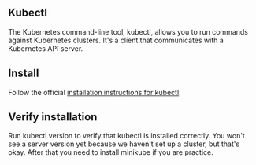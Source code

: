 ## Kubectl

The Kubernetes command-line tool, kubectl, allows you to run commands against Kubernetes clusters. It's a client that communicates with a Kubernetes API server.

## Install

Follow the official [installation instructions for kubectl](https://kubernetes.io/docs/tasks/tools/).

## Verify installation

Run kubectl version to verify that kubectl is installed correctly. You won't see a server version yet because we haven't set up a cluster, but that's okay. After that you need to install minikube if you are practice.